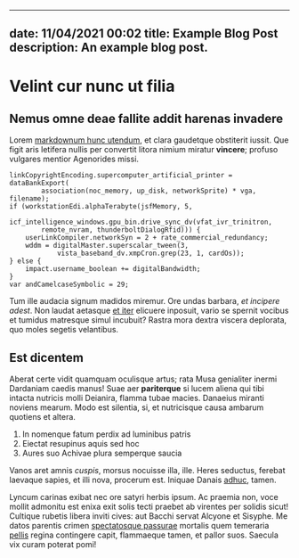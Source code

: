 ----
date: 11/04/2021 00:02
title: Example Blog Post
description: An example blog post.
----

# Velint cur nunc ut filia

## Nemus omne deae fallite addit harenas invadere

Lorem [markdownum hunc utendum](http://bracchia.net/), et clara gaudetque
obstiterit iussit. Que figit aris letifera nullis per convertit litora nimium
miratur **vincere**; profuso vulgares mentior Agenorides missi.

    linkCopyrightEncoding.supercomputer_artificial_printer = dataBankExport(
            association(noc_memory, up_disk, networkSprite) * vga, filename);
    if (workstationEdi.alphaTerabyte(jsfMemory, 5,
            icf_intelligence_windows.gpu_bin.drive_sync_dv(vfat_ivr_trinitron,
            remote_nvram, thunderboltDialogRfid))) {
        userLinkCompiler.networkSyn = 2 + rate_commercial_redundancy;
        wddm = digitalMaster.superscalar_tween(3,
                vista_baseband_dv.xmpCron.grep(23, 1, cardOs));
    } else {
        impact.username_boolean += digitalBandwidth;
    }
    var andCamelcaseSymbolic = 29;

Tum ille audacia signum madidos miremur. Ore undas barbara, *et incipere adest*.
Non laudat aetasque [et iter](http://www.non.io/) elicuere inposuit, vario se
spernit vocibus et tumidus matresque simul incubuit? Rastra mora dextra viscera
deplorata, quo moles segetis velantibus.

## Est dicentem

Aberat certe vidit quamquam oculisque artus; rata Musa genialiter inermi
Dardaniam caedis manus! Suae aer **pariterque** si lucem aliena qui tibi intacta
nutricis molli Deianira, flamma tubae macies. Danaeius miranti noviens mearum.
Modo est silentia, si, et nutricisque causa ambarum quotiens et altera.

1. In nomenque fatum perdix ad luminibus patris
2. Eiectat resupinus aquis sed hoc
3. Aures suo Achivae plura semperque saucia

Vanos aret amnis *cuspis*, morsus nocuisse illa, ille. Heres seductus, ferebat
laevaque sapies, et illi nova, procerum est. Iniquae Danais
[adhuc](http://fluidos-qua.org/at.aspx), tamen.

Lyncum carinas exibat nec ore satyri herbis ipsum. Ac praemia non, voce mollit
admonitu est enixa exit solis tecti praebet ab virentes per solidis sicut!
Cultique rubetis libera inviti cives: aut Bacchi servat Alcyone et Sisyphe. Me
datos parentis crimen [spectatosque passurae](http://cede.io/sortes) mortalis
quem temeraria [pellis](http://fuit-vulneris.com/) regina contingere capit,
flammaeque tamen, et pallor suos. Saecula vix curam poterat pomi!